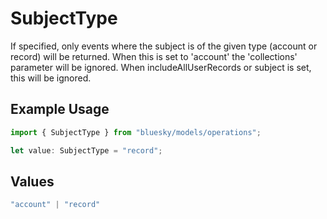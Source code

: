 # SubjectType

If specified, only events where the subject is of the given type (account or record) will be returned. When this is set to 'account' the 'collections' parameter will be ignored. When includeAllUserRecords or subject is set, this will be ignored.

## Example Usage

```typescript
import { SubjectType } from "bluesky/models/operations";

let value: SubjectType = "record";
```

## Values

```typescript
"account" | "record"
```